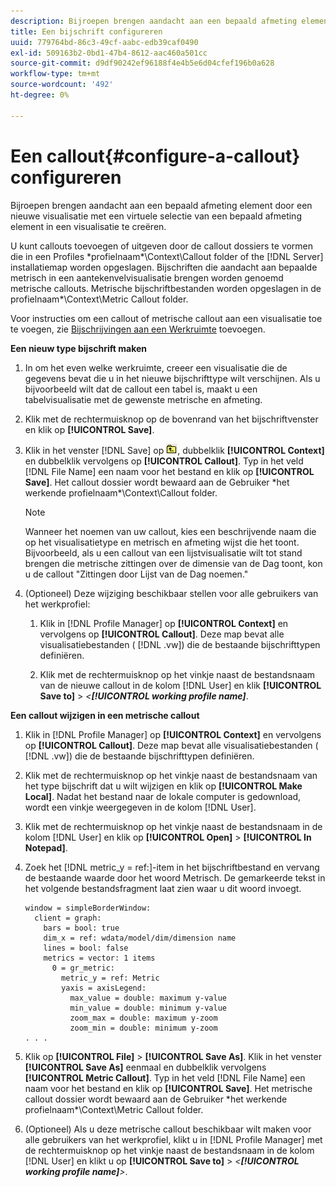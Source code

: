 ```yaml
---
description: Bijroepen brengen aandacht aan een bepaald afmeting element door een nieuwe visualisatie met een virtuele selectie van een bepaald afmeting element in een visualisatie te creëren.
title: Een bijschrift configureren
uuid: 779764bd-86c3-49cf-aabc-edb39caf0490
exl-id: 509163b2-0bd1-47b4-8612-aac460a501cc
source-git-commit: d9df90242ef96188f4e4b5e6d04cfef196b0a628
workflow-type: tm+mt
source-wordcount: '492'
ht-degree: 0%

---
```


# Een callout{#configure-a-callout} configureren

Bijroepen brengen aandacht aan een bepaald afmeting element door een nieuwe visualisatie met een virtuele selectie van een bepaald afmeting element in een visualisatie te creëren.

U kunt callouts toevoegen of uitgeven door de callout dossiers te vormen die in een Profiles \*profielnaam*\Context\Callout folder of the [!DNL Server] installatiemap worden opgeslagen. Bijschriften die aandacht aan bepaalde metrisch in een aantekenvelvisualisatie brengen worden genoemd metrische callouts. Metrische bijschriftbestanden worden opgeslagen in de profielnaam\*\Context\Metric Callout folder.

Voor instructies om een callout of metrische callout aan een visualisatie toe te voegen, zie [Bijschrijvingen aan een Werkruimte](../../../home/c-get-started/c-vis/c-call-wkspc.md#concept-212b09e763044d938987b4a9c658adc0) toevoegen.

**Een nieuw type bijschrift maken**

1. In om het even welke werkruimte, creeer een visualisatie die de gegevens bevat die u in het nieuwe bijschrifttype wilt verschijnen. Als u bijvoorbeeld wilt dat de callout een tabel is, maakt u een tabelvisualisatie met de gewenste metrische en afmeting.
1. Klik met de rechtermuisknop op de bovenrand van het bijschriftvenster en klik op **[!UICONTROL Save]**.
1. Klik in het venster [!DNL Save] op ![](assets/btn_folder_up.png), dubbelklik **[!UICONTROL Context]** en dubbelklik vervolgens op **[!UICONTROL Callout]**. Typ in het veld [!DNL File Name] een naam voor het bestand en klik op **[!UICONTROL Save]**. Het callout dossier wordt bewaard aan de Gebruiker \*het werkende profielnaam*\Context\Callout folder.

   >[!NOTE]
   >
   >Wanneer het noemen van uw callout, kies een beschrijvende naam die op het visualisatietype en metrisch en afmeting wijst die het toont. Bijvoorbeeld, als u een callout van een lijstvisualisatie wilt tot stand brengen die metrische zittingen over de dimensie van de Dag toont, kon u de callout &quot;Zittingen door Lijst van de Dag noemen.&quot;

1. (Optioneel) Deze wijziging beschikbaar stellen voor alle gebruikers van het werkprofiel:

   1. Klik in [!DNL Profile Manager] op **[!UICONTROL Context]** en vervolgens op **[!UICONTROL Callout]**. Deze map bevat alle visualisatiebestanden ( [!DNL .vw]) die de bestaande bijschrifttypen definiëren.

   1. Klik met de rechtermuisknop op het vinkje naast de bestandsnaam van de nieuwe callout in de kolom [!DNL User] en klik **[!UICONTROL Save to]** > *&lt;**[!UICONTROL working profile name]***.

**Een callout wijzigen in een metrische callout**

1. Klik in [!DNL Profile Manager] op **[!UICONTROL Context]** en vervolgens op **[!UICONTROL Callout]**. Deze map bevat alle visualisatiebestanden ( [!DNL .vw]) die de bestaande bijschrifttypen definiëren.

1. Klik met de rechtermuisknop op het vinkje naast de bestandsnaam van het type bijschrift dat u wilt wijzigen en klik op **[!UICONTROL Make Local]**. Nadat het bestand naar de lokale computer is gedownload, wordt een vinkje weergegeven in de kolom [!DNL User].

1. Klik met de rechtermuisknop op het vinkje naast de bestandsnaam in de kolom [!DNL User] en klik op **[!UICONTROL Open]** > **[!UICONTROL In Notepad]**.

1. Zoek het [!DNL metric_y = ref:]-item in het bijschriftbestand en vervang de bestaande waarde door het woord Metrisch. De gemarkeerde tekst in het volgende bestandsfragment laat zien waar u dit woord invoegt.

   ```
   window = simpleBorderWindow: 
     client = graph: 
       bars = bool: true
       dim_x = ref: wdata/model/dim/dimension name
       lines = bool: false
       metrics = vector: 1 items
         0 = gr_metric: 
           metric_y = ref: Metric
           yaxis = axisLegend: 
             max_value = double: maximum y-value
             min_value = double: minimum y-value
             zoom_max = double: maximum y-zoom
             zoom_min = double: minimum y-zoom
   . . . 
   ```

1. Klik op **[!UICONTROL File]** > **[!UICONTROL Save As]**. Klik in het venster **[!UICONTROL Save As]** eenmaal en dubbelklik vervolgens **[!UICONTROL Metric Callout]**. Typ in het veld [!DNL File Name] een naam voor het bestand en klik op **[!UICONTROL Save]**. Het metrische callout dossier wordt bewaard aan de Gebruiker \*het werkende profielnaam*\Context\Metric Callout folder.

1. (Optioneel) Als u deze metrische callout beschikbaar wilt maken voor alle gebruikers van het werkprofiel, klikt u in [!DNL Profile Manager] met de rechtermuisknop op het vinkje naast de bestandsnaam in de kolom [!DNL User] en klikt u op **[!UICONTROL Save to]** > *&lt;**[!UICONTROL working profile name]**>*.

